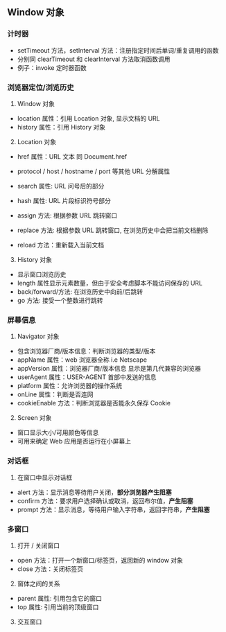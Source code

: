 ## Window 对象

### 计时器

- setTimeout 方法，setInterval 方法：注册指定时间后单词/重复调用的函数
- 分别同 clearTimeout 和 clearInterval 方法取消函数调用
- 例子：invoke 定时器函数

### 浏览器定位/浏览历史

1. Window 对象

- location 属性：引用 Location 对象, 显示文档的 URL
- history 属性：引用 History 对象

2. Location 对象

- href 属性：URL 文本 同 Document.href
- protocol / host / hostname / port 等其他 URL 分解属性
- search 属性: URL 问号后的部分
- hash 属性: URL 片段标识符号部分

- assign 方法: 根据参数 URL 跳转窗口
- replace 方法: 根据参数 URL 跳转窗口, 在浏览历史中会把当前文档删除
- reload 方法：重新载入当前文档

3. History 对象

- 显示窗口浏览历史
- length 属性显示元素数量，但由于安全考虑脚本不能访问保存的 URL
- back/forward/方法: 在浏览历史中向前/后跳转
- go 方法: 接受一个整数进行跳转

### 屏幕信息

1. Navigator 对象

- 包含浏览器厂商/版本信息：判断浏览器的类型/版本
- appName 属性：web 浏览器全称 i.e Netscape
- appVersion 属性：浏览器厂商/版本信息 显示是第几代兼容的浏览器
- userAgent 属性：USER-AGENT 首部中发送的信息
- platform 属性：允许浏览器的操作系统
- onLine 属性：判断是否连网
- cookieEnable 方法：判断浏览器是否能永久保存 Cookie

2. Screen 对象

- 窗口显示大小/可用颜色等信息
- 可用来确定 Web 应用是否运行在小屏幕上

### 对话框

1. 在窗口中显示对话框

- alert 方法：显示消息等待用户关闭，**部分浏览器产生阻塞**
- confirm 方法：要求用户选择确认或取消，返回布尔值，**产生阻塞**
- prompt 方法：显示消息，等待用户输入字符串，返回字符串，**产生阻塞**

### 多窗口

1. 打开 / 关闭窗口

- open 方法：打开一个新窗口/标签页，返回新的 window 对象
- close 方法：关闭标签页

2. 窗体之间的关系

- parent 属性: 引用包含它的窗口
- top 属性: 引用当前的顶级窗口

3. 交互窗口
